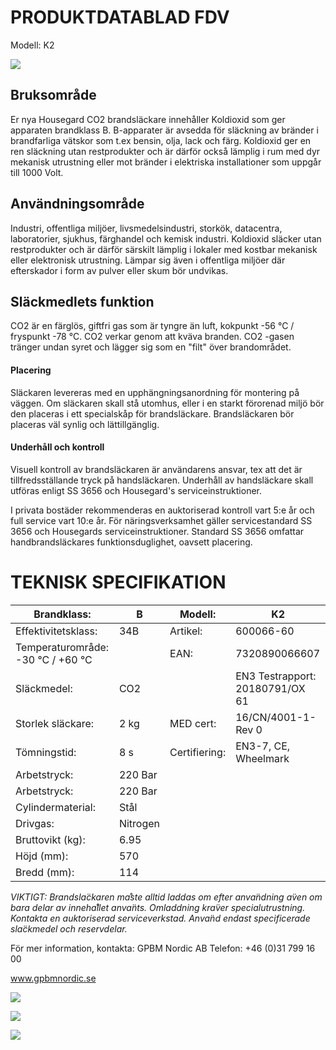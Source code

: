 # **PRODUKTDATABLAD FDV**

Modell: K2

![](_page_0_Picture_2.jpeg)

## **Bruksområde**

Er nya Housegard CO2 brandsläckare innehåller Koldioxid som ger apparaten brandklass B. B-apparater är avsedda för släckning av bränder i brandfarliga vätskor som t.ex bensin, olja, lack och färg. Koldioxid ger en ren släckning utan restprodukter och är därför också lämplig i rum med dyr mekanisk utrustning eller mot bränder i elektriska installationer som uppgår till 1000 Volt.

## **Användningsområde**

Industri, offentliga miljöer, livsmedelsindustri, storkök, datacentra, laboratorier, sjukhus, färghandel och kemisk industri. Koldioxid släcker utan restprodukter och är därför särskilt lämplig i lokaler med kostbar mekanisk eller elektronisk utrustning. Lämpar sig även i offentliga miljöer där efterskador i form av pulver eller skum bör undvikas.

## **Släckmedlets funktion**

CO2 är en färglös, giftfri gas som är tyngre än luft, kokpunkt -56 °C / fryspunkt -78 °C. CO2 verkar genom att kväva branden. CO2 -gasen tränger undan syret och lägger sig som en "filt" över brandområdet.

#### **Placering**

Släckaren levereras med en upphängningsanordning för montering på väggen. Om släckaren skall stå utomhus, eller i en starkt förorenad miljö bör den placeras i ett specialskåp för brandsläckare. Brandsläckaren bör placeras väl synlig och lättillgänglig.

#### **Underhåll och kontroll**

Visuell kontroll av brandsläckaren är användarens ansvar, tex att det är tillfredsställande tryck på handsläckaren. Underhåll av handsläckare skall utföras enligt SS 3656 och Housegard's serviceinstruktioner.

I privata bostäder rekommenderas en auktoriserad kontroll vart 5:e år och full service vart 10:e år. För näringsverksamhet gäller servicestandard SS 3656 och Housegards serviceinstruktioner. Standard SS 3656 omfattar handbrandsläckares funktionsduglighet, oavsett placering.

# **TEKNISK SPECIFIKATION**

| Brandklass:                       | B        | Modell:       | K2                              |
|-----------------------------------|----------|---------------|---------------------------------|
| Effektivitetsklass:               | 34B      | Artikel:      | 600066-60                       |
| Temperaturområde: -30 °C / +60 °C |          | EAN:          | 7320890066607                   |
| Släckmedel:                       | CO2      |               | EN3 Testrapport: 20180791/OX 61 |
| Storlek släckare:                 | 2 kg     | MED cert:     | 16/CN/4001-1-Rev 0              |
| Tömningstid:                      | 8 s      | Certifiering: | EN3-7, CE, Wheelmark            |
| Arbetstryck:                      | 220 Bar  |               |                                 |
| Arbetstryck:                      | 220 Bar  |               |                                 |
| Cylindermaterial:                 | Stål     |               |                                 |
| Drivgas:                          | Nitrogen |               |                                 |
| Bruttovikt (kg):                  | 6.95     |               |                                 |
| Höjd (mm):                        | 570      |               |                                 |
| Bredd (mm):                       | 114      |               |                                 |

*VIKTIGT: Brandsla*̈*ckaren ma*̊*ste alltid laddas om efter anva*̈*ndning a*̈*ven om bara delar av inneha*̊*llet anva*̈*nts. Omladdning kra*̈*ver specialutrustning. Kontakta en auktoriserad serviceverkstad. Anva*̈*nd endast specificerade sla*̈*ckmedel och reservdelar.*

För mer information, kontakta: GPBM Nordic AB Telefon: +46 (0)31 799 16 00

www.gpbmnordic.se

![](_page_0_Picture_19.jpeg)

![](_page_0_Picture_20.jpeg)

![](_page_0_Picture_21.jpeg)